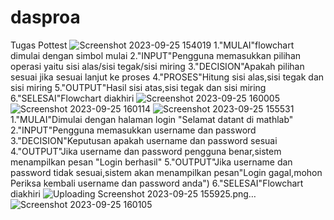 # dasproa
Tugas Pottest
![Screenshot 2023-09-25 154019](https://github.com/MuhammadRofif/dasproa/assets/144349308/bf1a0672-956e-4b09-84c6-a7daa6d35272)
1."MULAI"flowchart dimulai dengan simbol mulai
2."INPUT"Pengguna memasukkan pilihan operasi yaitu sisi alas/sisi tegak/sisi miring
3."DECISION"Apakah pilihan sesuai jika sesuai lanjut ke proses
4."PROSES"Hitung sisi alas,sisi tegak dan sisi miring
5."OUTPUT"Hasil sisi atas,sisi tegak dan sisi miring
6."SELESAI"Flowchart diakhiri
![Screenshot 2023-09-25 160005](https://github.com/MuhammadRofif/dasproa/assets/144349308/4b647149-29f9-4d2b-951b-d7f4cbc45bf9)
![Screenshot 2023-09-25 160114](https://github.com/MuhammadRofif/dasproa/assets/144349308/4ee578d7-110e-4819-b9e5-41cd8319f76b)
![Screenshot 2023-09-25 155531](https://github.com/MuhammadRofif/dasproa/assets/144349308/6fde60a0-4ff1-46a7-b149-1c8455fff0b1)
1."MULAI"Dimulai dengan halaman login "Selamat datant di mathlab"
2."INPUT"Pengguna memasukkan username dan password
3."DECISION"Keputusan apakah username dan password sesuai
4."OUTPUT"Jika username dan password  pengguna benar,sistem menampilkan pesan "Login berhasil"
5."OUTPUT"Jika username dan password tidak sesuai,sistem akan menampilkan pesan"Login gagal,mohon Periksa kembali username dan password anda")
6."SELESAI"Flowchart diakhiri
![Uploading Screenshot 2023-09-25 155925.png…]()
![Screenshot 2023-09-25 160105](https://github.com/MuhammadRofif/dasproa/assets/144349308/bc683a81-18c5-479a-93c1-17fe5b4c5e19)

